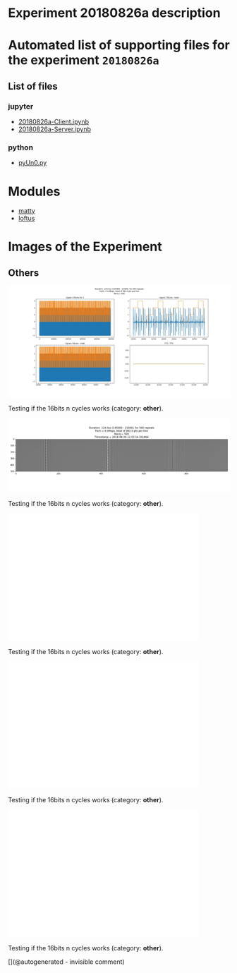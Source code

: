 # Experiment 20180826a description





# Automated list of supporting files for the __experiment `20180826a`__

## List of files

### jupyter

* [20180826a-Client.ipynb](/matty/20180826a/20180826a-Client.ipynb)
* [20180826a-Server.ipynb](/matty/20180826a/20180826a-Server.ipynb)


### python

* [pyUn0.py](/matty/20180826a/pyUn0.py)





# Modules

* [matty](/matty/)
* [loftus](/retired/loftus/)




# Images of the Experiment

## Others

![](/matty/20180826a/images/20180826a-1-all.jpg)

Testing if the 16bits n cycles works (category: __other__).

![](/matty/20180826a/images/2DArray_20180826a.jpg)

Testing if the 16bits n cycles works (category: __other__).

![](/matty/20180826a/images/_20180826a-1-2200-2600.jpg)

Testing if the 16bits n cycles works (category: __other__).

![](/matty/20180826a/images/alllines_20180826a-1-2200-2600.jpg)

Testing if the 16bits n cycles works (category: __other__).

![](/matty/20180826a/images/detailed_20180826a-1-2200-2600.jpg)

Testing if the 16bits n cycles works (category: __other__).










[](@autogenerated - invisible comment)